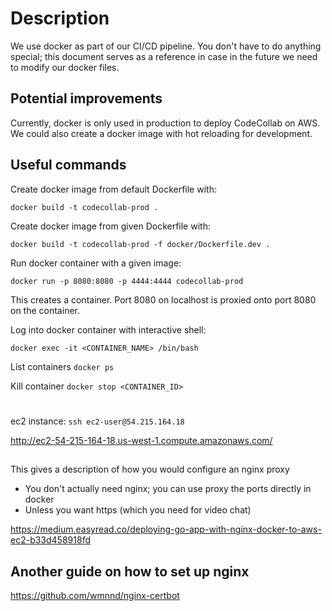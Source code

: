 # Description

We use docker as part of our CI/CD pipeline. You don't have to do anything special; this document serves as a reference in case in the future we need to modify our docker files.

## Potential improvements

Currently, docker is only used in production to deploy CodeCollab on AWS. We could also create a docker image with hot reloading for development.

## Useful commands

Create docker image from default Dockerfile with:

```
docker build -t codecollab-prod .
```

Create docker image from given Dockerfile with:

```
docker build -t codecollab-prod -f docker/Dockerfile.dev .
```

Run docker container with a given image:

```
docker run -p 8080:8080 -p 4444:4444 codecollab-prod
```

This creates a container. Port 8080 on localhost is proxied onto port 8080 on the container.

Log into docker container with interactive shell:

```
docker exec -it <CONTAINER_NAME> /bin/bash
```

List containers `docker ps`

Kill container `docker stop <CONTAINER_ID>`

#

ec2 instance: `ssh ec2-user@54.215.164.18`

http://ec2-54-215-164-18.us-west-1.compute.amazonaws.com/

##

This gives a description of how you would configure an nginx proxy

- You don't actually need nginx; you can use proxy the ports directly in docker
- Unless you want https (which you need for video chat)

https://medium.easyread.co/deploying-go-app-with-nginx-docker-to-aws-ec2-b33d458918fd

## Another guide on how to set up nginx

https://github.com/wmnnd/nginx-certbot

